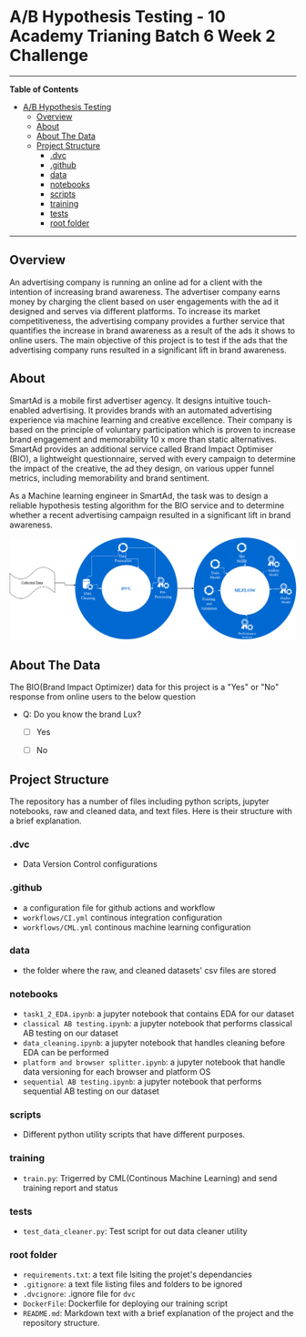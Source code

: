 # A/B Hypothesis Testing - 10 Academy Trianing Batch 6 Week 2 Challenge

***

**Table of Contents**

- [A/B Hypothesis Testing](#A-B-Hypothesis-Testing)
  - [Overview](#overview)
  - [About](#about)
  - [About The Data](#about-data)
  - [Project Structure](#project-structure)
    - [.dvc](#.dvc)
    - [.github](#.github)
    - [data](#data)
    - [notebooks](#notebooks)
    - [scripts](#scripts)
    - [training](#training)
    - [tests](#tests)
    - [root folder](#root-folder)

***

## Overview
An advertising company is running an online ad for a client with the intention of increasing brand awareness. The advertiser company earns money by charging the client based on user engagements with the ad it designed and serves via different platforms. To increase its market competitiveness, the advertising company provides a further service that quantifies the increase in brand awareness as a result of the ads it shows to online users. The main objective of this project is to test if the ads that the advertising company runs resulted in a significant lift in brand awareness. 

## About
SmartAd is a mobile first advertiser agency. It designs intuitive touch-enabled advertising. It provides brands with an automated advertising experience via machine learning and creative excellence. Their company is based on the principle of voluntary participation which is proven to increase brand engagement and memorability 10 x more than static alternatives. SmartAd provides an additional service called Brand Impact Optimiser (BIO), a lightweight questionnaire, served with every campaign to determine the impact of the creative, the ad they design, on various upper funnel metrics, including memorability and brand sentiment.

As a Machine learning engineer in SmartAd, the task was to design a reliable hypothesis testing algorithm for the BIO service and to determine whether a recent advertising campaign resulted in a significant lift in brand awareness.

![Alt text](MLFlow.png?raw=true "ML Flow")

## About The Data
The BIO(Brand Impact Optimizer) data for this project is a "Yes" or "No" response from online users to the below question
- Q: Do you know the brand Lux?
    - [ ] Yes
    - [ ] No


## Project Structure
The repository has a number of files including python scripts, jupyter notebooks, raw and cleaned data, and text files. Here is their structure with a brief explanation.

### .dvc
- Data Version Control configurations

### .github
- a configuration file for github actions and workflow
- `workflows/CI.yml` continous integration configuration
- `workflows/CML.yml` continous machine learning configuration

### data
- the folder where the raw, and cleaned datasets' csv files are stored

### notebooks
- `task1_2_EDA.ipynb`: a jupyter notebook that contains EDA for our dataset
- `classical AB testing.ipynb`: a jupyter notebook that performs classical AB testing on our dataset
- `data_cleaning.ipynb`: a jupyter notebook that handles cleaning before EDA can be performed 
- `platform and browser splitter.ipynb`: a jupyter notebook that handle data versioning for each browser and platform OS
- `sequential AB testing.ipynb`: a jupyter notebook that performs sequential AB testing on our dataset

### scripts
- Different python utility scripts that have different purposes.

### training
- `train.py`: Trigerred by CML(Continous Machine Learning) and send training report and status

### tests
- `test_data_cleaner.py`: Test script for out data cleaner utility

### root folder
- `requirements.txt`: a text file lsiting the projet's dependancies
- `.gitignore`: a text file listing files and folders to be ignored
- `.dvcignore`: .ignore file for `dvc`
- `DockerFile`: Dockerfile for deploying our training script
- `README.md`: Markdown text with a brief explanation of the project and the repository structure.
